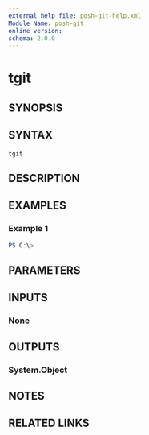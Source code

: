 ```yaml
---
external help file: posh-git-help.xml
Module Name: posh-git
online version:
schema: 2.0.0
---
```


# tgit

## SYNOPSIS


## SYNTAX

```
tgit
```

## DESCRIPTION


## EXAMPLES

### Example 1
```powershell
PS C:\> 
```



## PARAMETERS

## INPUTS

### None

## OUTPUTS

### System.Object
## NOTES

## RELATED LINKS

